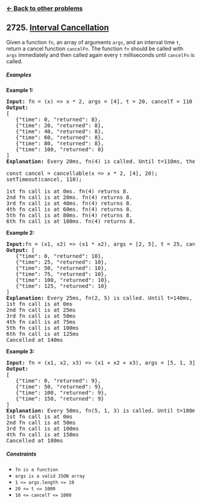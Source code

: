 ### [&#8592; Back to other problems](../../README.md)

## 2725. [Interval Cancellation](https://leetcode.com/problems/sort-by/)

Given a function `fn`, an array of arguments `args`, and an interval time `t`, return a cancel
function
`cancelFn`. The function `fn` should be called with `args` immediately and then called again
every `t`
milliseconds until `cancelFn` is called.

##### Examples

**Example 1:**

<pre>
<b>Input:</b> fn = (x) => x * 2, args = [4], t = 20, cancelT = 110
<b>Output:</b>
[
   {"time": 0, "returned": 8},
   {"time": 20, "returned": 8},
   {"time": 40, "returned": 8},
   {"time": 60, "returned": 8},
   {"time": 80, "returned": 8},
   {"time": 100, "returned": 8}
]
<b>Explanation:</b> Every 20ms, fn(4) is called. Until t=110ms, then it is cancelled.

const cancel = cancellable(x => x * 2, [4], 20);
setTimeout(cancel, 110);

1st fn call is at 0ms. fn(4) returns 8.
2nd fn call is at 20ms. fn(4) returns 8.
3rd fn call is at 40ms. fn(4) returns 8.
4th fn call is at 60ms. fn(4) returns 8.
5th fn call is at 80ms. fn(4) returns 8.
6th fn call is at 100ms. fn(4) returns 8.
</pre>

**Example 2:**

<pre>
<b>Input:</b>fn = (x1, x2) => (x1 * x2), args = [2, 5], t = 25, cancelT = 140
<b>Output:</b> [
   {"time": 0, "returned": 10},
   {"time": 25, "returned": 10},
   {"time": 50, "returned": 10},
   {"time": 75, "returned": 10},
   {"time": 100, "returned": 10},
   {"time": 125, "returned": 10}
]
<b>Explanation:</b> Every 25ms, fn(2, 5) is called. Until t=140ms, then it is cancelled.
1st fn call is at 0ms 
2nd fn call is at 25ms 
3rd fn call is at 50ms 
4th fn call is at 75ms 
5th fn call is at 100ms 
6th fn call is at 125ms
Cancelled at 140ms
</pre>

**Example 3:**

<pre>
<b>Input:</b> fn = (x1, x2, x3) => (x1 + x2 + x3), args = [5, 1, 3], t = 50, cancelT = 180
<b>Output:</b>
[
   {"time": 0, "returned": 9},
   {"time": 50, "returned": 9},
   {"time": 100, "returned": 9},
   {"time": 150, "returned": 9}
]
<b>Explanation:</b> Every 50ms, fn(5, 1, 3) is called. Until t=180ms, then it is cancelled. 
1st fn call is at 0ms
2nd fn call is at 50ms
3rd fn call is at 100ms
4th fn call is at 150ms
Cancelled at 180ms
</pre>

##### Constraints

* <code>fn is a function</code>
* <code>args is a valid JSON array</code>
* <code>1 <= args.length <= 10</code>
* <code>20 <= t <= 1000</code>
* <code>10 <= cancelT <= 1000</code>
